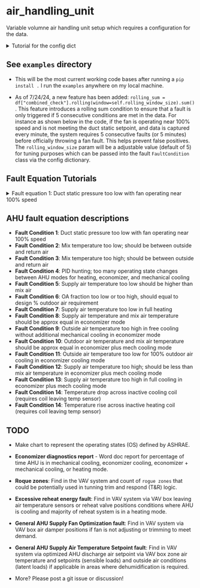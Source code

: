 # air_handling_unit
Variable volumne air handling unit setup which requires a configuration for the data.

<details>
  <summary>Tutorial for the config dict</summary>

The `config_dict` is a Python data structure containing variables for tuning faults and names of columns in your data that represent components in the AHU, such as sensors and other I/O that drive the unit. It should be fairly self-explanatory, where the naming convention attempts to follow something related to the `BRICK` schema. Tuning variables for the fault equations, such as anything _DEG_ERR_THRES, can be adjusted when a high number of faults occur for a given fault condition equation. You can review the data in the plots and adjust accordingly, making the mechanical engineer's best determination if further investigation needs to happen with the HVAC system at hand. Please feel free to post a GitHub discussion where high numbers of faults can be very confusing. Other fault tuning parameters that may not be very straightforward are:

* **DELTA_OS_MAX**: This is for fault equation 4, which resamples data in an effort to flag tuning or hunting issues in the control system. The fault rule logic under the hood looks at heating/cooling valves and outside air damper positions to determine modes of the AHU such as heating, economizer cooling, economizer plus mechanical cooling, and mechanical cooling only modes. If hunting is happening, a fault on this equation occurs when the operating state changes (`DELTA_OS_MAX`) is greater than this value in one hour. The default value is 7.

* **AHU_MIN_OA_DPR**: AHU minimum outside air damper position expressed as a float between 0 and 1 for percent command. The default value is 0.2 or 20%.

* **OAT_RAT_DELTA_MIN**: This is for fault equation 6, which is used to determine that there is a good delta between the outside air and return air temperatures for running a calculation called an outside air fraction calculation that determines the % outside air between mixing, return, and outside air temperature sensors. The greater the delta temperature, the greater the accuracy of this calculation, where for the fault rule to be enabled, it needs to have a good delta.

* **AIRFLOW_ERR_THRES**: This is used in fault equation 6 as a tuning parameter to compare the calculated fan volume to the actual air volume.

* **AHU_MIN_OA_CFM_DESIGN**: This is used in fault equation 6 as a minimum outside air volume amount, which comes from the design blueprints for how the mechanical design engineer originally intended for a volume of fresh air, most likely based off of ASHRAE 62.1 if in the United States.

* **TROUBLESHOOT_MODE**: Can be set to either `True` or `False`, where if in a `True` mode, there are more print statements in the console that yield minimum and maximum values in the data frame columns as well as data types. Also, see below in the example of the fault rule if `self.troubleshoot_mode` is enabled, there are additional columns in the dataframe that are used in the rule-based calculations that are not removed and can be useful if processed data is saved again to CSV format. You can then open it in Excel or whatever tool one prefers for more elaborate troubleshooting.

* **ROLLING_WINDOW_SIZE**: See below for the fault rule logic. This is a setting where a cumulative value of faults needs to occur before a True fault will be flagged. The idea is to cut down on false positives.

```python
# Configuration dictionary
config_dict = {
    # used for report name
    'AHU_NAME': "MZVAV_1",

    # timestamp column name
    'INDEX_COL_NAME': "timestamp",

    'DUCT_STATIC_COL': "SaStatic",
    'DUCT_STATIC_SETPOINT_COL': "SaStaticSPt",
    'SUPPLY_VFD_SPEED_COL': "Sa_FanSpeed",
    'MAT_COL': "MA_Temp",
    'OAT_COL': "OaTemp",
    'SAT_COL': "SaTempSP",
    'RAT_COL': "RaTemp",
    'HEATING_SIG_COL': "HW_Valve",  
    'COOLING_SIG_COL': "CW_Valve",  
    'ECONOMIZER_SIG_COL': "OA_Damper",
    'SUPPLY_FAN_AIR_VOLUME_COL': None,  # Set to None to potentially skip Fault Condition 6

    'SAT_SETPOINT_COL': "SaTempSPt",
    'CONSTANT_LEAVE_TEMP_SP': False,
    'CONSTANT_LEAVE_TEMP_SP_VAL': 55.0,

    'VFD_SPEED_PERCENT_ERR_THRES': 0.05,
    'VFD_SPEED_PERCENT_MAX': 0.99,
    'DUCT_STATIC_INCHES_ERR_THRES': 0.1,
    'OUTDOOR_DEG_ERR_THRES': 5.0,
    'MIX_DEG_ERR_THRES': 5.0,
    'RETURN_DEG_ERR_THRES': 2.0,
    'SUPPLY_DEG_ERR_THRES': 2.0,
    'DELTA_T_SUPPLY_FAN': 2.0,

    'DELTA_OS_MAX': 7,
    'AHU_MIN_OA_DPR': 0.20,
    'OAT_RAT_DELTA_MIN': 10,
    'AIRFLOW_ERR_THRES': 0.3,
    'AHU_MIN_OA_CFM_DESIGN': 2500,
    'TROUBLESHOOT_MODE': False,
    'ROLLING_WINDOW_SIZE': 5
}
```
</details>

## See `examples` directory 

* This will be the most current working code bases after running a `pip install .` I run the `examples` anywhere on my local machine.

* As of 7/24/24, a new feature has been added: `rolling_sum = df["combined_check"].rolling(window=self.rolling_window_size).sum()`. This feature introduces a rolling sum condition to ensure that a fault is only triggered if 5 consecutive conditions are met in the data. For instance as shown below in the code, if the fan is operating near 100% speed and is not meeting the duct static setpoint, and data is captured every minute, the system requires 5 consecutive faults (or 5 minutes) before officially throwing a fan fault. This helps prevent false positives. The `rolling_window_size` param will be a adjustable value (default of 5) for tuning purposes which can be passed into the fault `FaultCondition` class via the config dictionary. 


## Fault Equation Tutorials

<details>
  <summary>Fault equation 1: Duct static pressure too low with fan operating near 100% speed</summary>

This Python class, `FaultConditionOne`, implements a fault detection algorithm for Air Handling Units (AHU), specifically targeting low duct static pressure fan faults. It utilizes mechanical engineering principles and mathematical calculations to monitor and diagnose faults. The class compares actual duct static pressure (`duct_static_col`) against a setpoint (`duct_static_setpoint_col`) with an error threshold (`duct_static_inches_err_thres`). Simultaneously, it checks if the fan speed (`supply_vfd_speed_col`) exceeds a defined maximum threshold minus an error tolerance (`vfd_speed_percent_max` - `vfd_speed_percent_err_thres`).

$$
\text{DSP} < \text{DPSP} - \text{eDSP} \quad \text{and} \quad \text{VFDSPD} \geq 99\% - \text{eVFDSPD}
$$


These conditions are combined (combined_check) and a rolling window technique is applied to sum consecutive true conditions (rolling_sum). A fault flag (fc1_flag) is set when the sum within the rolling window equals the window size, indicating persistent fault conditions. 


```python
import pandas as pd
from open_fdd.air_handling_unit.faults.fault_condition import FaultCondition

class FaultConditionOne(FaultCondition):
    """ Class provides the definitions for Fault Condition 1.
        AHU low duct static pressure fan fault.
    """

    def __init__(self, dict_):
        """
        :param dict_:
        """
        self.vfd_speed_percent_err_thres = float
        self.vfd_speed_percent_max = float
        self.duct_static_inches_err_thres = float
        self.duct_static_col = str
        self.supply_vfd_speed_col = str
        self.duct_static_setpoint_col = str
        self.troubleshoot_mode = bool  # default should be False
        self.rolling_window_size = int

        self.set_attributes(dict_)

    def apply(self, df: pd.DataFrame) -> pd.DataFrame:
        if self.troubleshoot_mode:
            self.troubleshoot_cols(df)

        # check analog outputs [data with units of %] are floats only
        columns_to_check = [self.supply_vfd_speed_col]
        self.check_analog_pct(df, columns_to_check)

        df['static_check_'] = (
            df[self.duct_static_col] < df[self.duct_static_setpoint_col] - self.duct_static_inches_err_thres)
        df['fan_check_'] = (
            df[self.supply_vfd_speed_col] >= self.vfd_speed_percent_max - self.vfd_speed_percent_err_thres)

        # Combined condition check
        df["combined_check"] = df['static_check_'] & df['fan_check_']

        # Rolling sum to count consecutive trues
        rolling_sum = df["combined_check"].rolling(window=self.rolling_window_size).sum()
        # Set flag to 1 if rolling sum equals the window size
        df["fc1_flag"] = (rolling_sum == self.rolling_window_size).astype(int)

        if self.troubleshoot_mode:
            print("Troubleshoot mode enabled - not removing helper columns")
            del df["static_check_"]
            del df["fan_check_"]
            del df["combined_check"]

        return df
```

</details>

## AHU fault equation descriptions
* **Fault Condition 1**: Duct static pressure too low with fan operating near 100% speed
* **Fault Condition 2**: Mix temperature too low; should be between outside and return air
* **Fault Condition 3**: Mix temperature too high; should be between outside and return air
* **Fault Condition 4**: PID hunting; too many operating state changes between AHU modes for heating, economizer, and mechanical cooling
* **Fault Condition 5**: Supply air temperature too low should be higher than mix air
* **Fault Condition 6**: OA fraction too low or too high, should equal to design % outdoor air requirement
* **Fault Condition 7**: Supply air temperature too low in full heating
* **Fault Condition 8**: Supply air temperature and mix air temperature should be approx equal in economizer mode
* **Fault Condition 9**: Outside air temperature too high in free cooling without additional mechanical cooling in economizer mode
* **Fault Condition 10**: Outdoor air temperature and mix air temperature should be approx equal in economizer plus mech cooling mode
* **Fault Condition 11**: Outside air temperature too low for 100% outdoor air cooling in economizer cooling mode
* **Fault Condition 12**: Supply air temperature too high; should be less than mix air temperature in economizer plus mech cooling mode
* **Fault Condition 13**: Supply air temperature too high in full cooling in economizer plus mech cooling mode
* **Fault Condition 14**: Temperature drop across inactive cooling coil (requires coil leaving temp sensor)
* **Fault Condition 14**: Temperature rise across inactive heating coil (requires coil leaving temp sensor)

## TODO
* Make chart to represent the operating states (OS) defined by ASHRAE.
* **Economizer diagnostics report** - Word doc report for percentage of time AHU is in mechanical cooling, economizer cooling, economizer + mechanical cooling, or heating mode.

* **Roque zones**: Find in the VAV system and count of `rogue zones` that could be potentially used in tunning trim and respond (T&R) logic.
* **Excessive reheat energy fault**: Find in VAV system via VAV box leaving air temperature sensors or reheat valve positions conditions where AHU is cooling and majority of reheat system is in a heating mode.
* **General AHU Supply Fan Optimization fault**: Find in VAV system via VAV box air damper positions if fan is not adjusting or trimming to meet demand.
* **General AHU Supply Air Temperature Setpoint fault**: Find in VAV system via optimized AHU discharge air setpoint via VAV box zone air temperature and setpoints (sensible loads) and outside air conditions (latent loads) if applicable in areas where dehumidification is required. 
* More? Please post a git issue or discussion! 

